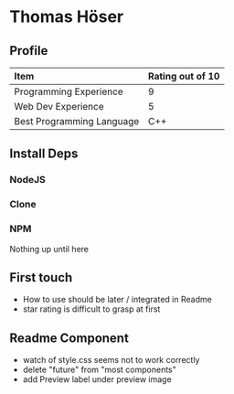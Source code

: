 # Thomas Höser

## Profile

| Item                      | Rating out of 10 |
| :------------------------ | :--------------- |
| Programming Experience    | 9                |
| Web Dev Experience        | 5                |
| Best Programming Language | C++              |

## Install Deps

### NodeJS

### Clone

### NPM

Nothing up until here

## First touch

- How to use should be later / integrated in Readme
- star rating is difficult to grasp at first

## Readme Component

- watch of style.css seems not to work correctly
- delete "future" from "most components"
- add Preview label under preview image
